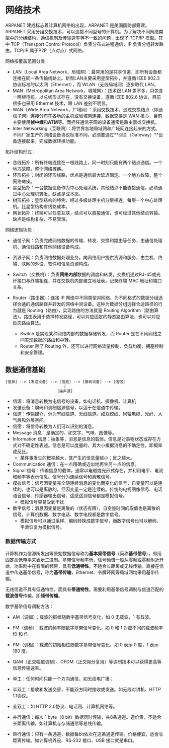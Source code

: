 # 网络技术

ARPANET 建成标志着计算机网络的出现，ARPANET 是美国国防部筹建。ARPANET 采用分组交换技术，可以连接不同型号的计算机。为了解决不同网络类型中的分组结构、通信机制及传输速率等不一致的问题，出现了 TCP/IP 模型。其中 TCP（Transport Control Protocol）负责分布式进程通信，IP 负责分组转发路由。TCP/IP 属于P2P（点对点）式网络。

网络按覆盖范围分类：

* LAN（Local Area Network，局域网）：最常用的是共享信道，即所有设备都连接在同一条传输线路上。新型LAN主要采用星型拓扑，并遵循 IEEE 802.3 协议标准的以太网（Ethernet），而 WLAN（无线局域网）逐步取代 LAN。
* MAN（Metropolitan Area Network，城域网）：技术跟 LAN 差不多，只包含一两根电缆，以总线形式存在，没有交换设备，遵循 IEEE 802.6 协议，目前很多也采用 Ethernet 技术，跟 LAN 差别不明显。
* WAN（Wide Area Network，广域网）：采用交换技术，通过交换结点（即通信子网）连接分布在各地的主机或局域网连接。数据交换是 WAN 核心，目前主要使用**帧中继**和**ATM**等。而担任通信子网的设备通常是路由器或交换机。
* Inter Networking（互联网）：将世界各地局域网和广域网连接起来的方式。不同厂家生产的网络设备协议标准不同，必须要通过**网关（Gateway）**设备连接起来，完成数据转换功能。

拓扑结构形式：

* 总线拓扑：所有终端连接在一根线路上，同一时刻只能有两个结点通信。一个地方故障，整个网络瘫痪。
* 环形拓扑：封闭的环形线路，优点是通信最大延迟固定。一个地方故障，整个网络瘫痪。
* 星型拓扑：一台数据设备作为中心处理系统，其他结点不能直接通信，必须通过中心处理机转发。缺点是成本高。
* 树形拓扑：星型结构的特例，经过多级处理主机分层相连，每层一个中心处理机。比星型结构省线路成本。
* 网状拓扑：终端可以任意互联，结点可以直接通信，也可经过其他结点转接。缺点是结构复杂，不易管理。

网络逻辑功能：

* 通信子网：负责完成网络数据的传输、转发、交换和路由等任务，由通信处理机、通信线路和其他网络设备构成。
* 资源子网：负责网络数据处理业务，向网络用户提供资源和服务，由主机、终端、联网的外设、软件和信息资源构成。

* Switch（交换机）：负责**网络内部**数据的调度和转发，交换机通过RJ-45或光纤接口与终端相连，并在交换机内部建立地址表，记录终端 MAC 地址和端口关系。
* Router（路由器）：连接 IP 网络中不同类型对网络、为不同格式的数据分组选择合适的通信路径并转发的网络中间设备。这种为数据分组选择合适路径的行为就是 Routing（路由），实现路由的方法就是 Routing Algorithm（路由算法）。路由表用于选择转发路径，可以对应固定的静态路由算法，也可以对应动态路由算法。
  * Switch 是实现某种网络内部的数据存储转发，而 Router 是在不同网络之间实现数据的路由和中转。
  * Router 除了 Routing 外，还可以进行网络流量控制、负载均衡、拥塞控制和安全管理。

## 数据通信基础

```txt
[信源] --> [发送设备] --> [信道] --> [接收设备] --> [信宿]
                          |
                       [噪声源]
```

* 信源：将消息转换为电信号的设备，如电话机、摄像机、计算机
* 发送设备：编码和调制信源信号，以适于在信道中传输。
* 信道：传输媒介，分为有线信道、无线信道。如双绞线、同轴电缆、光纤、大气层和外层空间。
* 信宿：将信号转换为人们可以识别的消息。
* Message 消息：是确定的、如文字、气味、图像等。
* Information 信息：抽象等，消息是信息的载体。信息是对事物状态或存在方式对不确定性表述。信息是可以度量的，其大小根据消息的不确定性，即概率成反比。
  * 某件事发生的概率越大，其产生的信息量越小；反之越大。
* Communication 通信：在一点精确或近似地再生另一点的信息。
* Signal 信号：传输信息的载体，通常以电磁或光形式存在，并利用电平、电流和频率等表示信息。信号分为连续信号和离散信号。
* 模拟信号：信号因变量完全随连续消息的变化而变化的信号，自变量可以是连续的，也可以是离散的，但因变量一定是连续的。传统的电视图像信号、电话语音信号、传感器输出信号、遥感遥测信号都是模拟信号。
  * 模拟信号容易受到干扰
* 数字信号：消息因变量是离散的（状态有限），自变量时间的取值也是离散的信号。计算机数据、数字电话、数字电视都是数字信号。
  * 模拟信号可以通过采样、编码转换成数字信号，而数字信号也可以解码、平滑恢复为模拟信号。

### 数据传输方式

计算机作为信源所发出等原始数据信号称为**基本频带信号**（简称**基带信号**），即用固定高低电平来表示二进制。基带信号频率低，信号频谱一般从零频或零频附近开始，功率剧中在有限的频带，具有**低通特性**。不适合长距离或无线传输。直接在信道中传送基带信号，称为**基带传输**，Ethernet、令牌环网等局域网均采用基带传输。

无线信道不具有低通特性，而具有**带通特性**。需要利用基带信号调制与信道匹配的**载波信号**传输，即**频带传输**。

数字基带信号调制方法：

* AM（调幅）：载波的振幅随数字基带信号变化，如 0 无载波，1 有载波。
* FM（调频）：载波的频率随数字基带信号变化，如 0 和 1 对应不同的载波频率 f0 和 f1。
* PM（调相）：载波的初始相位随数字基带信号变化，如 0 表示 0 度，1 表示 180 度。
* QAM（正交幅值调制）、OFDM（正交频分复用）等调制技术可以获得更高等信息传输速率。

* 单工：任何时间只能一个方向通信，如无线电广播；
* 半双工：接收和发送交替，不能双方同时接收或发送。如无线对讲机、HTTP 1.1协议。
* 全双工：如 HTTP 2.0协议、电话网、计算机网络等。
* 并行通信：每次 1 byte（8 bit）数据同时传输，共8条通道。造价贵，不适合长距离传输。如计算机与存储通信等总线传输。
* 串行通信：只有一条通道，数据每bit依次在这条通道传输。价格便宜，适合长距离传输。如计算机外设、RS-232 接口、USB 接口就是串口。